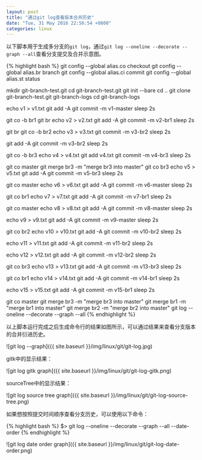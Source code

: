 ```yaml
---
layout: post
title: "通过git log查看版本合并历史"
date: "Tue, 31 May 2016 22:56:54 +0800"
categories: linux
---
```


以下脚本用于生成多分支的`git log`，通过`git log --oneline --decorate --graph --all`查看分支提交及合并示意图。

{% highlight bash %}
git config --global alias.co checkout
git config --global alias.br branch
git config --global alias.ci commit
git config --global alias.st status

mkdir git-branch-test.git
cd git-branch-test.git
git init --bare
cd ..
git clone git-branch-test.git git-branch-logs
cd git-branch-logs

echo v1 > v1.txt
git add -A
git commit -m v1-master
sleep 2s

git co -b br1
git br
echo v2 > v2.txt
git add -A
git commit -m v2-br1
sleep 2s

git br
git co -b br2
echo v3 > v3.txt
git commit -m v3-br2
sleep 2s

git add -A
git commit -m v3-br2
sleep 2s

git co -b br3
echo v4 > v4.txt
git add v4.txt
git commit -m v4-br3
sleep 2s

git co master
git merge br3 -m "merge br3 into master"
git co br3
echo v5 > v5.txt
git add -A
git commit -m v5-br3
sleep 2s

git co master
echo v6 > v6.txt
git add -A
git commit -m v6-master
sleep 2s

git co br1
echo v7 > v7.txt
git add -A
git commit -m v7-br1
sleep 2s

git co master
echo v8 > v8.txt
git add -A
git commit -m v8-master
sleep 2s

echo v9 > v9.txt
git add -A
git commit -m v9-master
sleep 2s

git co br2
echo v10 > v10.txt
git add -A
git commit -m v10-br2
sleep 2s

echo v11 > v11.txt
git add -A
git commit -m v11-br2
sleep 2s

echo v12 > v12.txt
git add -A
git commit -m v12-br2
sleep 2s

git co br3
echo v13 > v13.txt
git add -A
git commit -m v13-br3
sleep 2s

git co br1
echo v14 > v14.txt
git add -A
git commit -m v14-br1
sleep 2s

echo v15 > v15.txt
git add -A
git commit -m v15-br1
sleep 2s

git co master
git merge br3 -m "merge br3 into master"
git merge br1 -m "merge br1 into master"
git merge br2 -m "merge br2 into master"
git log --oneline --decorate --graph --all
{% endhighlight %}

以上脚本运行完成之后生成命令行的结果如图所示，可以通过结果来查看分支版本的合并衍进历史。

![git log --graph]({{ site.baseurl }}/img/linux/git/git-log.jpg)

gitk中的显示结果：

![git log gitk graph]({{ site.baseurl }}/img/linux/git/git-log-gitk.png)

sourceTree中的显示结果：

![git log source tree graph]({{ site.baseurl }}/img/linux/git/git-log-source-tree.png)

如果想按照提交时间顺序查看分支历史，可以使用以下命令：

{% highlight bash %}
$> git log --oneline --decorate --graph --all --date-order
{% endhighlight %}

![git log date order graph]({{ site.baseurl }}/img/linux/git/git-log-date-order.png)
